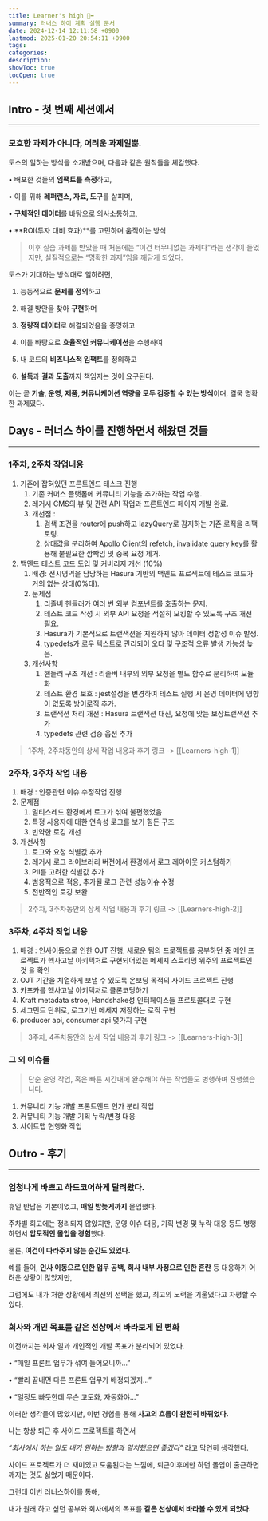 ```yaml
---
title: Learner's high 🏃‍➡️
summary: 러너스 하이 계획 실행 문서 
date: 2024-12-14 12:11:58 +0900
lastmod: 2025-01-20 20:54:11 +0900
tags: 
categories: 
description: 
showToc: true
tocOpen: true
---
```


## Intro - 첫 번째 세션에서 
---

### 모호한 과제가 아니다, 어려운 과제일뿐.

토스의 일하는 방식을 소개받으며, 다음과 같은 원칙들을 체감했다.

• 배포한 것들의 **임팩트를 측정**하고,

• 이를 위해 **레퍼런스, 자료, 도구**를 살피며,

• **구체적인 데이터**를 바탕으로 의사소통하고,

• **ROI(투자 대비 효과)**를 고민하며 움직이는 방식

  

>이후 실습 과제를 받았을 때 처음에는 “이건 터무니없는 과제다”라는 생각이 들었지만, 실질적으로는 “명확한 과제”임을 깨닫게 되었다.

토스가 기대하는 방식대로 일하려면,

1. 능동적으로 **문제를 정의**하고

2. 해결 방안을 찾아 **구현**하며

3. **정량적 데이터**로 해결되었음을 증명하고

4. 이를 바탕으로 **효율적인 커뮤니케이션**을 수행하여

5. 내 코드의 **비즈니스적 임팩트**를 정의하고

6. **설득**과 **결과 도출**까지 책임지는 것이 요구된다.

  

이는 곧 **기술, 운영, 제품, 커뮤니케이션 역량을 모두 검증할 수 있는 방식**이며, 결국 명확한 과제였다.


## Days - 러너스 하이를 진행하면서 해왔던 것들
---
### 1주차, 2주차 작업내용
1. 기존에 잡혀있던 프론트엔드 태스크 진행
	1. 기존 커머스 플랫폼에 커뮤니티 기능을 추가하는 작업 수행.
	2. 레거시 CMS의 뷰 및 관련 API 작업과 프론트엔드 페이지 개발 완료.
	3. 개선점 :
		1. 검색 조건을 router에 push하고 lazyQuery로 감지하는 기존 로직을 리팩토링.
		2. 상태값을 분리하여 Apollo Client의 refetch, invalidate query key를 활용해 불필요한 깜빡임 및 중복 요청 제거.
2. 백엔드 테스트 코드 도입 및 커버리지 개선 (10%)
	1. 배경: 전시영역을 담당하는 Hasura 기반의 백엔드 프로젝트에 테스트 코드가 거의 없는 상태(0%대).
	2. 문제점
		1. 리졸버 핸들러가 여러 번 외부 컴포넌트를 호출하는 문제.
		2. 테스트 코드 작성 시 외부 API 요청을 적절히 모킹할 수 있도록 구조 개선 필요.
		3. Hasura가 기본적으로 트랜잭션을 지원하지 않아 데이터 정합성 이슈 발생.
		4. typedefs가 로우 텍스트로 관리되어 오타 및 구조적 오류 발생 가능성 높음.
	3. 개선사항
		1. 핸들러 구조 개선 : 리졸버 내부의 외부 요청을 별도 함수로 분리하여 모듈화
		2. 테스트 환경 보호 : jest설정을 변경하여 테스트 실행 시 운영 데이터에 영향이 없도록 방어로직 추가.
		3. 트랜잭션 처리 개선 : Hasura 트랜잭션 대신, 요청에 맞는 보상트랜잭션 추가
		4. typedefs 관련 검증 옵션 추가
> 1주차, 2주차동안의 상세 작업 내용과 후기 링크 ->  [[Learners-high-1]]

### 2주차, 3주차 작업 내용
1. 배경 : 인증관련 이슈 수정작업 진행
2. 문제점  
	1. 멀티스레드 환경에서 로그가 섞여 불편했었음
	2. 특정 사용자에 대한 연속성 로그를 보기 힘든 구조
	3. 빈약한 로깅 개선
3. 개선사항 
	1. 로그와 요청 식별값 추가
	2. 레거시 로그 라이브러리 버전에서 환경에서 로그 레아이웃 커스텀하기
	3. PII를 고려한 식별값 추가
	4. 범용적으로 적용, 추가될 로그 관련 성능이슈 수정
	5. 전반적인 로깅 보완
> 2주차, 3주차동안의 상세 작업 내용과 후기 링크 ->  [[Learners-high-2]]

### 3주차, 4주차 작업 내용
1. 배경 : 인사이동으로 인한 OJT 진행, 새로운 팀의 프로젝트를 공부하던 중 메인 프로젝트가 헥사고날 아키텍처로 구현되어있는 메세지 스트리밍 위주의 프로젝트인 것 을 확인
2. OJT 기간을 치열하게 보낼 수 있도록 온보딩 목적의 사이드 프로젝트 진행
3. 카프카를 헥사고날 아키텍처로 클론코딩하기
4. Kraft metadata stroe, Handshake성 인터페이스들 프로토콜대로 구현
5. 세그먼트 단위로, 로그기반 메세지 저장하는 로직 구현
6. producer api, consumer api 몇가지 구현
> 3주차, 4주차동안의 상세 작업 내용과 후기 링크 ->  [[Learners-high-3]]


### 그 외 이슈들
> 단순 운영 작업, 혹은 빠른 시간내에 완수해야 하는 작업들도 병행하며 진행했습니다.
1. 커뮤니티 기능 개발 프론트엔드 인가 분리 작업
2. 커뮤니티 기능 개발 기획 누락/변경 대응
3. 사이트맵 현행화 작업

## Outro - 후기
---
### 엄청나게 바쁘고 하드코어하게 달려왔다.
휴일 반납은 기본이었고, **매일 밤늦게까지** 몰입했다.

주차별 회고에는 정리되지 않았지만, 운영 이슈 대응, 기획 변경 및 누락 대응 등도 병행하면서 **압도적인 몰입을 경험**했다.
  

물론, **여건이 따라주지 않는 순간도 있었다.**

예를 들어, **인사 이동으로 인한 업무 공백, 회사 내부 사정으로 인한 혼란** 등 대응하기 어려운 상황이 많았지만,

그럼에도 내가 처한 상황에서 최선의 선택을 했고, 최고의 노력을 기울였다고 자평할 수 있다.

### 회사와 개인 목표를 같은 선상에서 바라보게 된 변화
이전까지는 회사 일과 개인적인 개발 목표가 분리되어 있었다.

• “매일 프론트 업무가 섞여 들어오니까…”

• “빨리 끝내면 다른 프론트 업무가 배정되겠지…”

• “일정도 빠듯한데 무슨 고도화, 자동화야…”

  

이러한 생각들이 많았지만, 이번 경험을 통해 **사고의 흐름이 완전히 바뀌었다.**

나는 항상 퇴근 후 사이드 프로젝트를 하면서

_“회사에서 하는 일도 내가 원하는 방향과 일치했으면 좋겠다”_ 라고 막연히 생각했다.

사이드 프로젝트가 더 재미있고 도움된다는 느낌에, 퇴근이후에만 하던 몰입이 출근하면 깨지는 것도 싫었기 때문이다.

  

그런데 이번 러너스하이를 통해,

내가 원래 하고 싶던 공부와 회사에서의 목표를 **같은 선상에서 바라볼 수 있게 되었다.**
